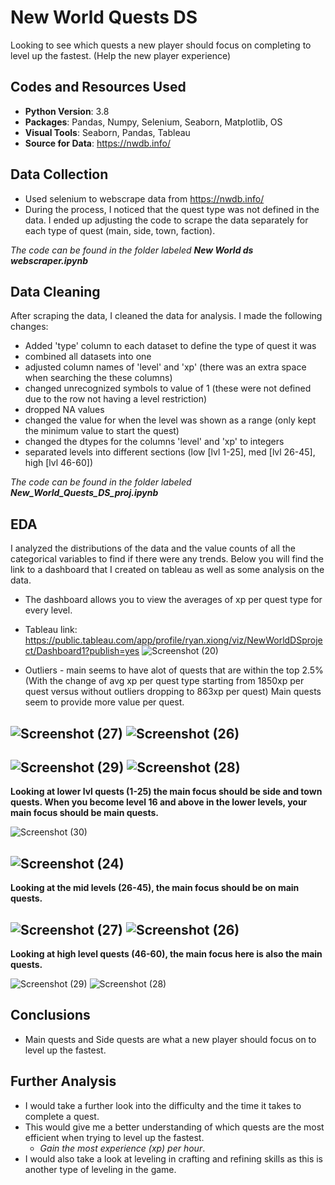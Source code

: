 # New World Quests DS
Looking to see which quests a new player should focus on completing to level up the fastest. (Help the new player experience)

## Codes and Resources Used
* **Python Version**: 3.8
* **Packages**: Pandas, Numpy, Selenium, Seaborn, Matplotlib, OS
* **Visual Tools**: Seaborn, Pandas, Tableau
* **Source for Data**: https://nwdb.info/

## Data Collection
* Used selenium to webscrape data from https://nwdb.info/
* During the process, I noticed that the quest type was not defined in the data. I ended up adjusting the code to scrape the data separately for each type of quest (main, side, town, faction).

_The code can be found in the folder labeled **New World ds webscraper.ipynb**_

## Data Cleaning
After scraping the data, I cleaned the data for analysis. I made the following changes:

* Added 'type' column to each dataset to define the type of quest it was
* combined all datasets into one
* adjusted column names of 'level' and 'xp' (there was an extra space when searching the these columns)
* changed unrecognized symbols to value of 1 (these were not defined due to the row not having a level restriction)
* dropped NA values
* changed the value for when the level was shown as a range (only kept the minimum value to start the quest)
* changed the dtypes for the columns 'level' and 'xp' to integers
* separated levels into different sections (low [lvl 1-25], med [lvl 26-45], high [lvl 46-60])

_The code can be found in the folder labeled **New_World_Quests_DS_proj.ipynb**_

## EDA
I analyzed the distributions of the data and the value counts of all the categorical variables to find if there were any trends. Below you will find the link to a dashboard that I created on tableau as well as some analysis on the data.

* The dashboard allows you to view the averages of xp per quest type for every level.
* Tableau link: https://public.tableau.com/app/profile/ryan.xiong/viz/NewWorldDSproject/Dashboard1?publish=yes
![Screenshot (20)](https://user-images.githubusercontent.com/91089401/144116126-4bdde6cc-cb85-4a71-99df-d07a97267f84.png)

* Outliers - main seems to have alot of quests that are within the top 2.5% (With the change of avg xp per quest type starting from 1850xp per quest versus without outliers dropping to 863xp per quest) Main quests seem to provide more value per quest.

![Screenshot (27)](https://user-images.githubusercontent.com/91089401/144119999-8c3da356-acf1-4e23-a4a5-9e1c006ced07.png)
![Screenshot (26)](https://user-images.githubusercontent.com/91089401/144119975-e1281000-104d-4109-8129-1b6c3730d5eb.png)
---------------------------------------------------------------------------------------------------------------------------------------------------------------------------------
![Screenshot (29)](https://user-images.githubusercontent.com/91089401/144120045-c37000bf-f151-420c-a3a1-dd47736925bb.png)
![Screenshot (28)](https://user-images.githubusercontent.com/91089401/144120029-8ebb9fec-c2de-4e9a-8e42-08a962de443e.png)
---------------------------------------------------------------------------------------------------------------------------------------------------------------------------------
**Looking at lower lvl quests (1-25) the main focus should be side and town quests. When you become level 16 and above in the lower levels, your main focus should be main quests.**


![Screenshot (30)](https://user-images.githubusercontent.com/91089401/144118718-da409a66-202f-41b8-a611-3b17b39b82d8.png)

![Screenshot (24)](https://user-images.githubusercontent.com/91089401/144118215-fdc3369f-0d59-4598-8d0f-5e406317558b.png)
---------------------------------------------------------------------------------------------------------------------------------------------------------------------------------

**Looking at the mid levels (26-45), the main focus should be on main quests.** 

![Screenshot (27)](https://user-images.githubusercontent.com/91089401/144118269-339d80bd-1fd9-496d-9ddc-d42db327486b.png)
![Screenshot (26)](https://user-images.githubusercontent.com/91089401/144118303-17b0ad72-a230-4a84-a069-f92e29b6b4d0.png)
---------------------------------------------------------------------------------------------------------------------------------------------------------------------------------

**Looking at high level quests (46-60), the main focus here is also the main quests.**

![Screenshot (29)](https://user-images.githubusercontent.com/91089401/144118365-6e8995b8-f6c7-4e38-9fb3-118505a1d1d0.png)
![Screenshot (28)](https://user-images.githubusercontent.com/91089401/144118384-22018675-5000-4c62-b2c7-b479c82a5884.png)

## Conclusions 
* Main quests and Side quests are what a new player should focus on to level up the fastest.

## Further Analysis
* I would take a further look into the difficulty and the time it takes to complete a quest.
* This would give me a better understanding of which quests are the most efficient when trying to level up the fastest. 
  * *Gain the most experience (xp) per hour*.
* I would also take a look at leveling in crafting and refining skills as this is another type of leveling in the game. 
